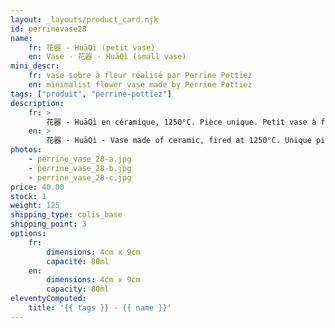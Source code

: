 ```yaml
---
layout: _layouts/product_card.njk
id: perrinevase28
name:
    fr: 花器 - HuāQì (petit vase)
    en: Vase - 花器 - HuāQì (small vase)
mini_descr:
    fr: vase sobre à fleur réalisé par Perrine Pottiez
    en: minimalist flower vase made by Perrine Pottiez
tags: ["produit", "perrine-pottiez"]
description: 
    fr: >
        花器 - HuāQì en céramique, 1250°C. Pièce unique. Petit vase à fleur. Idéal pour le rite du GōngFūChá - 工夫茶
    en: >
        花器 - HuāQì - Vase made of ceramic, fired at 1250°C. Unique piece. Small flower vase. Perfect for the GōngFūChá - 工夫茶
photos:
    - perrine_vase_28-a.jpg
    - perrine_vase_28-b.jpg
    - perrine_vase_28-c.jpg
price: 40.00
stock: 1
weight: 125
shipping_type: colis_base
shipping_point: 3
options:
    fr:
        dimensions: 4cm x 9cm
        capacité: 80ml
    en:
        dimensions: 4cm x 9cm
        capacity: 80ml
eleventyComputed:
    title: '{{ tags }} - {{ name }}'
---
```

